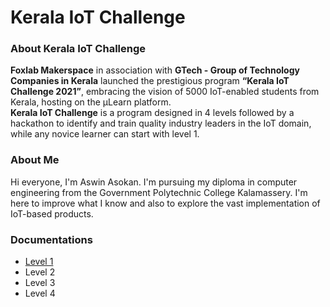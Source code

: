 # Kerala IoT Challenge
### About Kerala IoT Challenge

__Foxlab Makerspace__ in association with __GTech - Group of Technology Companies in Kerala__ launched the prestigious program __“Kerala IoT Challenge 2021”__, embracing the vision of 5000 IoT-enabled students from Kerala, hosting on the µLearn platform.   
__Kerala IoT Challenge__ is a program designed in 4 levels followed by a hackathon to identify and train quality industry leaders in the IoT domain, while any novice learner can start with level 1.

### About Me

Hi everyone, I'm Aswin Asokan. I'm pursuing my diploma in computer engineering from the Government Polytechnic College Kalamassery. I'm here to improve what I know and also to explore the vast implementation of IoT-based products.

### Documentations
* [Level 1 ](https://aswin-asokan.github.io/Kerala-IoT-Challenge/pages/level1/level1)
* Level 2
* Level 3
* Level 4
